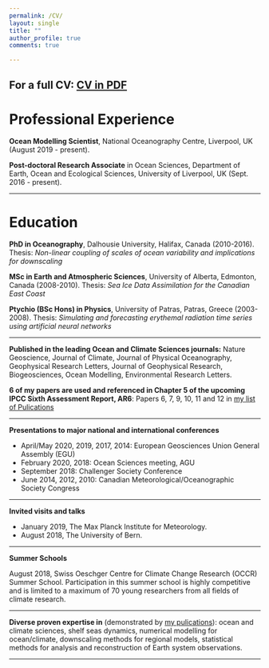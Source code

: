 ```yaml
---
permalink: /CV/
layout: single
title: ""
author_profile: true
comments: true

---
```

For a full CV: <a href="/assets/CV_Katavouta.pdf"> CV in PDF</a>
---
# Professional Experience 
**Ocean Modelling Scientist**, National Oceanography Centre, Liverpool, UK (August 2019 - present).

**Post-doctoral Research Associate** in Ocean Sciences, Department of Earth, Ocean and Ecological Sciences, University of Liverpool, UK (Sept. 2016 - present).

---

# Education 
**PhD in Oceanography**, Dalhousie University, Halifax, Canada (2010-2016).
Thesis: *Non-linear coupling of scales of ocean variability and implications for downscaling*

**MSc in Earth and Atmospheric Sciences**, University of Alberta, Edmonton, Canada (2008-2010).
Thesis: *Sea Ice Data Assimilation for the Canadian East Coast*

**Ptychio (BSc Hons) in Physics**, University of Patras, Patras, Greece (2003-2008).
Thesis: *Simulating and forecasting erythemal radiation time series using artificial neural networks*

---

**Published in the leading Ocean and Climate Sciences journals:** Nature Geoscience, Journal of Climate, Journal of Physical Oceanography, Geophysical Research Letters, Journal of Geophysical Research, Biogeosciences, Ocean Modelling, Environmental Research Letters.

**6 of my papers are used and referenced in Chapter 5 of the upcoming IPCC Sixth Assessment Report, AR6**: Papers 6, 7, 9, 10, 11 and 12 in <a href="/Publications/">my list of Pulications</a>

---

**Presentations to major national and international conferences**
- April/May 2020, 2019, 2017, 2014: European Geosciences Union General Assembly (EGU)
- February 2020, 2018: Ocean Sciences meeting, AGU
- September 2018: Challenger Society Conference
- June 2014, 2012, 2010: Canadian Meteorological/Oceanographic Society Congress

---

**Invited visits and talks**
- January 2019, The Max Planck Institute for Meteorology.
- August 2018, The University of Bern. 

---

**Summer Schools**

August 2018, Swiss Oeschger Centre for Climate Change Research (OCCR) Summer School. Participation in this summer school is highly competitive and is limited to a maximum of 70 young researchers from all fields of climate research.

---

**Diverse proven expertise in** (demonstrated by <a href="/Publications/">my pulications</a>): ocean and climate sciences, shelf seas dynamics, numerical modelling for ocean/climate, downscaling methods for regional models, statistical methods for analysis and reconstruction of Earth system observations.

---

  
